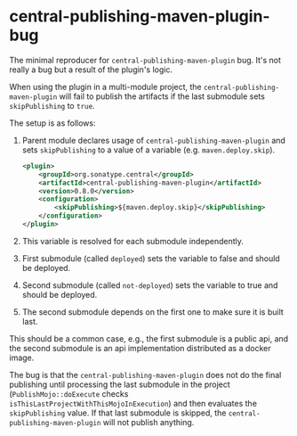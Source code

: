 # central-publishing-maven-plugin-bug

The minimal reproducer for `central-publishing-maven-plugin` bug. It's
not really a bug but a result of the plugin's logic. 

When using the plugin in a multi-module project, the `central-publishing-maven-plugin`
will fail to publish the artifacts if the last submodule sets `skipPublishing` to `true`.

The setup is as follows:
1. Parent module declares usage of `central-publishing-maven-plugin` and sets `skipPublishing` to a value of a variable (e.g. `maven.deploy.skip`).
    ```xml
    <plugin>
        <groupId>org.sonatype.central</groupId>
        <artifactId>central-publishing-maven-plugin</artifactId>
        <version>0.8.0</version>
        <configuration>
            <skipPublishing>${maven.deploy.skip}</skipPublishing>
        </configuration>
    </plugin>
   ```
   
2. This variable is resolved for each submodule independently.
3. First submodule (called `deployed`) sets the variable to false and should be deployed.
4. Second submodule (called `not-deployed`) sets the variable to true and should be deployed.
5. The second submodule depends on the first one to make sure it is built last.

This should be a common case, e.g., the first submodule is a public api, and the second submodule is an api implementation distributed as a docker image.

The bug is that the `central-publishing-maven-plugin` does not do the final publishing until processing the last submodule in the project (`PublishMojo::doExecute` checks `isThisLastProjectWithThisMojoInExecution`) and then evaluates the `skipPublishing` value. If that last submodule is skipped, the `central-publishing-maven-plugin` will not publish anything.
